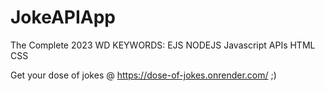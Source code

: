 # JokeAPIApp
The Complete 2023 WD 
KEYWORDS:
  EJS 
  NODEJS 
  Javascript 
  APIs
  HTML
  CSS


Get your dose of jokes @ https://dose-of-jokes.onrender.com/ ;)
